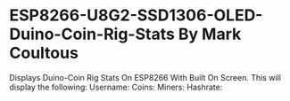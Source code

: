 # ESP8266-U8G2-SSD1306-OLED-Duino-Coin-Rig-Stats By Mark Coultous
Displays Duino-Coin Rig Stats On ESP8266 With Built On Screen.
This will display the following:
Username:
Coins:
Miners:
Hashrate:

